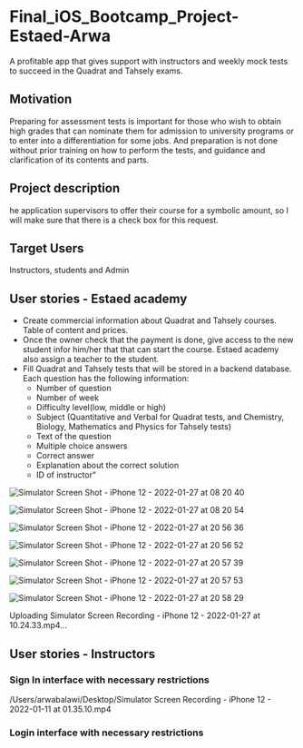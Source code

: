 # Final_iOS_Bootcamp_Project-Estaed-Arwa
A profitable app that gives support with instructors and weekly mock tests to succeed in the Quadrat and Tahsely exams. 

## Motivation
Preparing for assessment tests is important for those who wish to obtain high grades that can nominate them for admission to university programs or to enter into a differentiation for some jobs.  And preparation is not done without prior training on how to perform the tests, and guidance and clarification of its contents and parts. 


## Project description
he application supervisors to offer their course for a symbolic amount, so I will make sure that there is a check box for this request.


## Target Users
Instructors, students and Admin


## User stories - Estaed academy 
   - Create commercial information about Quadrat and Tahsely courses. Table of content and prices.
   - Once the owner check that the payment is done, give access to the new student infor him/her that that can start the course. Estaed academy also assign a teacher to the student.
   - Fill Quadrat and Tahsely tests that will be stored in a backend database. Each question has the following information:
     - Number of question
     - Number of week
     - Difficulty level(low, middle or high)
     - Subject (Quantitative and Verbal for Quadrat tests, and Chemistry, Biology, Mathematics and Physics for Tahsely tests)
     - Text of the question
     - Multiple choice answers
     - Correct answer
     - Explanation about the correct solution
     - ID of instructor"


![Simulator Screen Shot - iPhone 12 - 2022-01-27 at 08 20 40](https://user-images.githubusercontent.com/91871691/151415616-23fac04e-ebf9-4e61-b0b2-7136d8c0bc28.png)

![Simulator Screen Shot - iPhone 12 - 2022-01-27 at 08 20 54](https://user-images.githubusercontent.com/91871691/151415654-78b61f08-f491-4d31-ba1f-c01fff1c6e5d.png)





![Simulator Screen Shot - iPhone 12 - 2022-01-27 at 20 56 36](https://user-images.githubusercontent.com/91871691/151416324-31537658-1537-4f88-834e-9e492487c962.png)


![Simulator Screen Shot - iPhone 12 - 2022-01-27 at 20 56 52](https://user-images.githubusercontent.com/91871691/151416369-d6ac2c07-4062-4ad7-997e-3c209726fe3e.png)


![Simulator Screen Shot - iPhone 12 - 2022-01-27 at 20 57 39](https://user-images.githubusercontent.com/91871691/151416484-7944844c-eb56-4c58-b385-76f471269dde.png)


![Simulator Screen Shot - iPhone 12 - 2022-01-27 at 20 57 53](https://user-images.githubusercontent.com/91871691/151416513-aa5fafae-5dc8-49e8-89fd-af77aeb16e46.png)


![Simulator Screen Shot - iPhone 12 - 2022-01-27 at 20 58 29](https://user-images.githubusercontent.com/91871691/151416635-93af4e4d-9c17-48e2-9874-dc258995ad89.png)


Uploading Simulator Screen Recording - iPhone 12 - 2022-01-27 at 10.24.33.mp4…





## User stories - Instructors
   



### Sign In interface with necessary restrictions


/Users/arwabalawi/Desktop/Simulator Screen Recording - iPhone 12 - 2022-01-11 at 01.35.10.mp4

### Login interface with necessary restrictions
